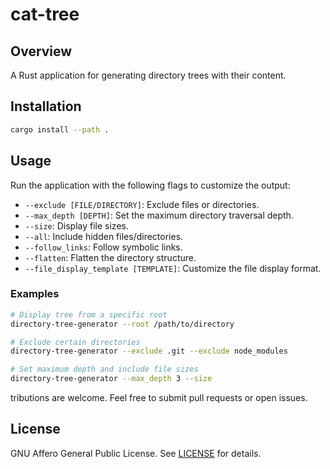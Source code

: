# cat-tree

## Overview

A Rust application for generating directory trees with their content.

## Installation

```bash
cargo install --path .
```

## Usage

Run the application with the following flags to customize the output:

- `--exclude [FILE/DIRECTORY]`: Exclude files or directories.
- `--max_depth [DEPTH]`: Set the maximum directory traversal depth.
- `--size`: Display file sizes.
- `--all`: Include hidden files/directories.
- `--follow_links`: Follow symbolic links.
- `--flatten`: Flatten the directory structure.
- `--file_display_template [TEMPLATE]`: Customize the file display format.

### Examples

```bash
# Display tree from a specific root
directory-tree-generator --root /path/to/directory

# Exclude certain directories
directory-tree-generator --exclude .git --exclude node_modules

# Set maximum depth and include file sizes
directory-tree-generator --max_depth 3 --size
```

tributions are welcome. Feel free to submit pull requests or open issues.

## License

GNU Affero General Public License. See [LICENSE](LICENSE) for details.
